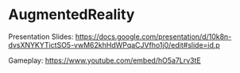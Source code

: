 # AugmentedReality

Presentation Slides: https://docs.google.com/presentation/d/10k8n-dvsXNYKYTictSO5-vwM62khHdWPqaCJVfho1j0/edit#slide=id.p

Gameplay: https://www.youtube.com/embed/hO5a7Lrv3tE
